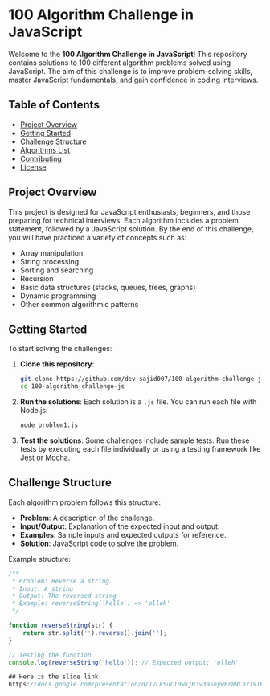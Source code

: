 # 100 Algorithm Challenge in JavaScript

Welcome to the **100 Algorithm Challenge in JavaScript**! This repository contains solutions to 100 different algorithm problems solved using JavaScript. The aim of this challenge is to improve problem-solving skills, master JavaScript fundamentals, and gain confidence in coding interviews.

## Table of Contents

- [Project Overview](#project-overview)
- [Getting Started](#getting-started)
- [Challenge Structure](#challenge-structure)
- [Algorithms List](#algorithms-list)
- [Contributing](#contributing)
- [License](#license)

## Project Overview

This project is designed for JavaScript enthusiasts, beginners, and those preparing for technical interviews. Each algorithm includes a problem statement, followed by a JavaScript solution. By the end of this challenge, you will have practiced a variety of concepts such as:

- Array manipulation
- String processing
- Sorting and searching
- Recursion
- Basic data structures (stacks, queues, trees, graphs)
- Dynamic programming
- Other common algorithmic patterns

## Getting Started

To start solving the challenges:

1. **Clone this repository**:
    ```bash
    git clone https://github.com/dev-sajid007/100-algorithm-challenge-js.git
    cd 100-algorithm-challenge-js
    ```

2. **Run the solutions**:
    Each solution is a `.js` file. You can run each file with Node.js:
    ```bash
    node problem1.js
    ```

3. **Test the solutions**:
    Some challenges include sample tests. Run these tests by executing each file individually or using a testing framework like Jest or Mocha.

## Challenge Structure

Each algorithm problem follows this structure:

- **Problem**: A description of the challenge.
- **Input/Output**: Explanation of the expected input and output.
- **Examples**: Sample inputs and expected outputs for reference.
- **Solution**: JavaScript code to solve the problem.

Example structure:

```javascript
/**
 * Problem: Reverse a string.
 * Input: A string
 * Output: The reversed string
 * Example: reverseString('hello') => 'olleh'
 */

function reverseString(str) {
    return str.split('').reverse().join('');
}

// Testing the function
console.log(reverseString('hello')); // Expected output: 'olleh'

## Here is the slide link
https://docs.google.com/presentation/d/1VLE5uCi0wkjR3v3asoywFr89CoYi9IRXyq3isTm9m8Q/edit?usp=sharing
